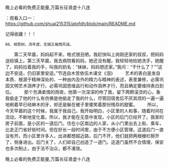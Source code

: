 晚上必看的免费正能量,万篇长征肾虚十八连

：观看入口一：https://github.com/shuai215315/atofdh/blob/main/README.md


记得收藏！！！



	86、相思树，流年渡，无端又被西风误。
　　第二天早晨，妈妈起不来，格式很丑陋。我赶快叫上岗刚还家的叔叔，把妈妈送给镇上。第三天早晨，我去病院看妈妈，她还没有醒。我轻轻地给她洗手，她醒了。妈妈拉着我的手，叫我的奶名：“妹妹，妈妈想还家。”我问：“干什么了？”“这边不安适，仍旧家里安适。”节选自木苦依伍木课文《泪》
　　艺术的表白是发自本质、根源于精神深处的、一种由内及外的精力与精神的表述，表里兼修，必需巩固文明艺术涵养才行，必需巩固思维品行和动作涵养才行，而且确定要维持表白到位。
　　那个充满柔情的雨夜，他第一次深深的吻了我，留下两颗滚烫的心，象我偷走了他的什么有仿佛是他偷走了我的什么，尽管回宿舍后不厌其烦的一遍一遍地刷着早已经麻木的牙，却还是躲在被子里傻笑着那份残存的甜蜜。
　　所以，今天早晨的这个时候，我属于我自己。我开始明白，小区里的人和事，随着时间在流动，不断地变化着。所以，我才能在无意中发现，小区的后门已经开了。我家的房子前面，是小区的一道后门，住在小区南边的人家，从小门里出去上街、乘车，比走正门省好些时间。但在好长一段时间里，由于不方便小区管理，这道后门一直没有开。而小区里许多人，出进都想超近路，后门不开，他们就把两根栅栏掰开了，侧身进出。后门关了，人们却自己创造了一道门。这道门虽然不合情理，保安也多次制止，由于法不治众，都不凑效。







晚上必看的免费正能量,万篇长征肾虚十八连
